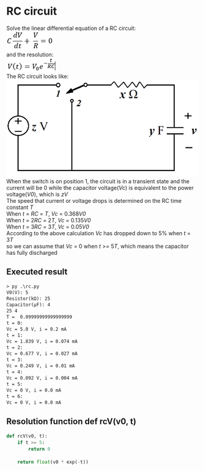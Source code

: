 # RC circuit

Solve the linear differential equation of a RC circuit:\
<img src="./img/rcDiff.png" style="border:none;">
\
and the resolution:\
<img src="./img/rcRes.png" style="border:none;">
\
The RC circuit looks like:\
<img src="./img/rc.png" style="border:none;">
When the switch is on position 1, the circuit is in a transient state and the current will be 0 while the capacitor voltage(*Vc*) is equivalent to the power voltage(*V0*), which is *zV*\
The speed that current or voltage drops is determined on the RC time constant *T*\
When *t* = *RC* = *T*, *Vc* = 0.368*V0*\
When *t* = 2*RC* = 2*T*, *Vc* = 0.135*V0*\
When *t* = 3*RC* = 3*T*, *Vc* = 0.05*V0*\
According to the above calculation *Vc* has dropped down to 5% when *t* = 3*T*\
so we can assume that *Vc* = 0 when *t* >= 5*T*, which means the capacitor has fully discharged

## Executed result
```
> py .\rc.py
V0(V): 5
Resistor(kΩ): 25
Capacitor(μF): 4
25 4
T =  0.09999999999999999
t = 0:
Vc = 5.0 V, i = 0.2 mA
t = 1:
Vc = 1.839 V, i = 0.074 mA
t = 2:
Vc = 0.677 V, i = 0.027 mA
t = 3:
Vc = 0.249 V, i = 0.01 mA
t = 4:
Vc = 0.092 V, i = 0.004 mA
t = 5:
Vc = 0 V, i = 0.0 mA
t = 6:
Vc = 0 V, i = 0.0 mA
```

## Resolution function def rcV(v0, t)

```py
def rcV(v0, t):
    if t >= 5:
        return 0

    return float(v0 * exp(-t))
```
